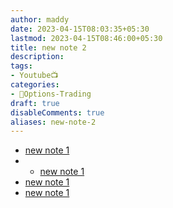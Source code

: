 ```yaml
---
author: maddy
date: 2023-04-15T08:03:35+05:30
lastmod: 2023-04-15T08:46:00+05:30
title: new note 2
description: 
tags:
- Youtube📺
categories: 
- 🤹Options-Trading
draft: true
disableComments: true
aliases: new-note-2
---
```

- [new note 1](new-note-1.md)
- - [new note 1](new-note-1)
- [new note 1](new%20note%201.md)
- [new note 1](<new note 1.md>)
